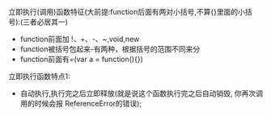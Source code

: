 
立即执行(调用)函数特征(大前提:function后面有两对小括号,不算{}里面的小括号):(三者必居其一)
- function前面加 !、+、-、~,void,new
- function被括号包起来-有两种，根据括号的范围不同来分
- function前面有=(var a = function(){})

立即执行函数特点1:
- 自动执行,执行完之后立即释放(就是说这个函数执行完之后自动销毁, 你再次调用的时候会报 ReferenceError的错误);

